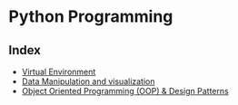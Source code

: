 # Python Programming

## Index
- [Virtual Environment](virtualenv)
- [Data Manipulation and visualization](numpy-pandas)
- [Object Oriented Programming (OOP) & Design Patterns](oop)
